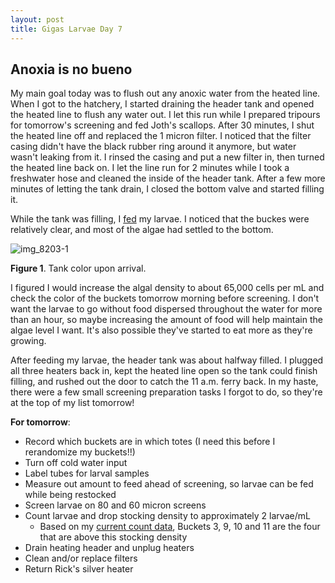 ```yaml
---
layout: post
title: Gigas Larvae Day 7
---
```


## Anoxia is no bueno

My main goal today was to flush out any anoxic water from the heated line. When I got to the hatchery, I started draining the header tank and opened the heated line to flush any water out. I let this run while I prepared tripours for tomorrow's screening and fed Joth's scallops. After 30 minutes, I shut the heated line off and replaced the 1 micron filter. I noticed that the filter casing didn't have the black rubber ring around it anymore, but water wasn't leaking from it. I rinsed the casing and put a new filter in, then turned the heated line back on. I let the line run for 2 minutes while I took a freshwater hose and cleaned the inside of the header tank. After a few more minutes of letting the tank drain, I closed the bottom valve and started filling it.

While the tank was filling, I [fed](https://github.com/RobertsLab/project-oyster-oa/blob/master/data/2017-07-30-pacific-oyster-larvae/2017-07-30-Feeding.xlsx) my larvae. I noticed that the buckes were relatively clear, and most of the algae had settled to the bottom. 

![img_8203-1](https://user-images.githubusercontent.com/22335838/29007643-98c96ffe-7abc-11e7-940e-8faf3a8a218f.JPG)

**Figure 1**. Tank color upon arrival.

I figured I would increase the algal density to about 65,000 cells per mL and check the color of the buckets tomorrow morning before screening. I don't want the larvae to go without food dispersed throughout the water for more than an hour, so maybe increasing the amount of food will help maintain the algae level I want. It's also possible they've started to eat more as they're growing.

After feeding my larvae, the header tank was about halfway filled. I plugged all three heaters back in, kept the heated line open so the tank could finish filling, and rushed out the door to catch the 11 a.m. ferry back. In my haste, there were a few small screening preparation tasks I forgot to do, so they're at the top of my list tomorrow!

**For tomorrow**:

- Record which buckets are in which totes (I need this before I rerandomize my buckets!!)
- Turn off cold water input
- Label tubes for larval samples
- Measure out amount to feed ahead of screening, so larvae can be fed while being restocked
- Screen larvae on 80 and 60 micron screens
- Count larvae and drop stocking density to approximately 2 larvae/mL
  - Based on my [current count data](https://github.com/RobertsLab/project-oyster-oa/blob/master/data/2017-07-30-pacific-oyster-larvae/2017-08-02-Larvae-Counts.xlsx), Buckets 3, 9, 10 and 11 are the four that are above this stocking density
- Drain heating header and unplug heaters
- Clean and/or replace filters
- Return Rick's silver heater
